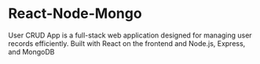 # React-Node-Mongo
User CRUD App is a full-stack web application designed for managing user records efficiently. Built with React on the frontend and Node.js, Express, and MongoDB
